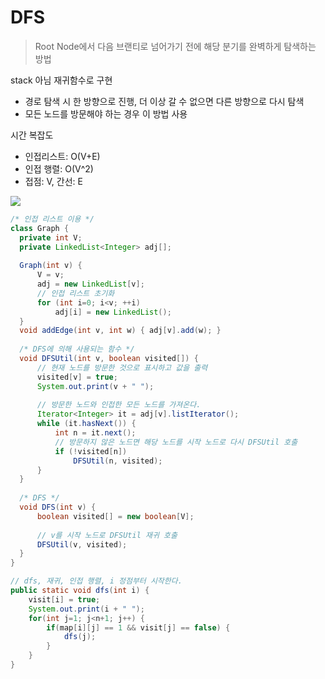 # DFS

> Root Node에서 다음 브랜티로 넘어가기 전에 해당 분기를 완벽하게 탐색하는 방법

stack 아님 재귀함수로 구현<br>

- 경로 탐색 시 한 방향으로 진행, 더 이상 갈 수 없으면 다른 방향으로 다시 탐색
- 모든 노드를 방문해야 하는 경우 이 방법 사용

시간 복잡도<br>

- 인접리스트: O(V+E)
- 인접 행렬: O(V^2)
- 접점: V, 간선: E

![](https://upload.wikimedia.org/wikipedia/commons/7/7f/Depth-First-Search.gif)

```java
/* 인접 리스트 이용 */
class Graph {
  private int V;
  private LinkedList<Integer> adj[];
 
  Graph(int v) {
      V = v;
      adj = new LinkedList[v];
      // 인접 리스트 초기화
      for (int i=0; i<v; ++i)
          adj[i] = new LinkedList();
  }
  void addEdge(int v, int w) { adj[v].add(w); }
 
  /* DFS에 의해 사용되는 함수 */
  void DFSUtil(int v, boolean visited[]) {
      // 현재 노드를 방문한 것으로 표시하고 값을 출력
      visited[v] = true;
      System.out.print(v + " ");
 
      // 방문한 노드와 인접한 모든 노드를 가져온다.
      Iterator<Integer> it = adj[v].listIterator();
      while (it.hasNext()) {
          int n = it.next();
          // 방문하지 않은 노드면 해당 노드를 시작 노드로 다시 DFSUtil 호출
          if (!visited[n])
              DFSUtil(n, visited);
      }
  }
 
  /* DFS */
  void DFS(int v) {
      boolean visited[] = new boolean[V];
 
      // v를 시작 노드로 DFSUtil 재귀 호출
      DFSUtil(v, visited);
  }
}
```

```java
// dfs, 재귀, 인접 행렬, i 정점부터 시작한다. 
public static void dfs(int i) { 
	visit[i] = true; 
	System.out.print(i + " "); 
	for(int j=1; j<n+1; j++) { 
        if(map[i][j] == 1 && visit[j] == false) { 
            dfs(j); 
        } 
    } 
}
```

